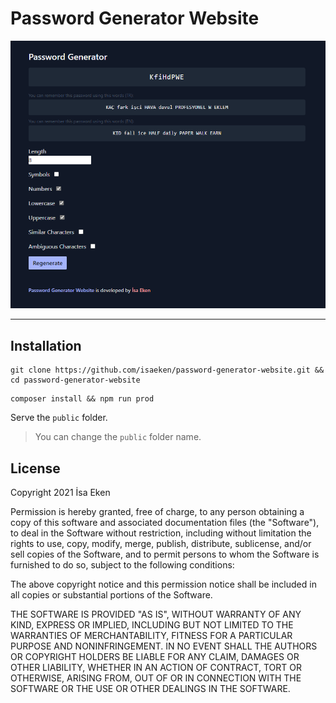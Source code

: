 # Password Generator Website

![Screenshot](resources/images/screenshot.png)

---

## Installation

````shell
git clone https://github.com/isaeken/password-generator-website.git && cd password-generator-website
````

````shell
composer install && npm run prod
````

Serve the ``public`` folder.

> You can change the ``public`` folder name.

## License

Copyright 2021 İsa Eken

Permission is hereby granted, free of charge, to any person obtaining a copy of this software and associated documentation files (the "Software"), to deal in the Software without restriction, including without limitation the rights to use, copy, modify, merge, publish, distribute, sublicense, and/or sell copies of the Software, and to permit persons to whom the Software is furnished to do so, subject to the following conditions:

The above copyright notice and this permission notice shall be included in all copies or substantial portions of the Software.

THE SOFTWARE IS PROVIDED "AS IS", WITHOUT WARRANTY OF ANY KIND, EXPRESS OR IMPLIED, INCLUDING BUT NOT LIMITED TO THE WARRANTIES OF MERCHANTABILITY, FITNESS FOR A PARTICULAR PURPOSE AND NONINFRINGEMENT. IN NO EVENT SHALL THE AUTHORS OR COPYRIGHT HOLDERS BE LIABLE FOR ANY CLAIM, DAMAGES OR OTHER LIABILITY, WHETHER IN AN ACTION OF CONTRACT, TORT OR OTHERWISE, ARISING FROM, OUT OF OR IN CONNECTION WITH THE SOFTWARE OR THE USE OR OTHER DEALINGS IN THE SOFTWARE.
